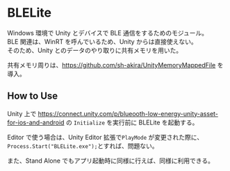 # BLELite

Windows 環境で Unity とデバイスで BLE 通信をするためのモジュール。  
BLE 関連は、WinRT を呼んでいるため、Unity からは直接使えない。  
そのため、Unity とのデータのやり取りに共有メモリを用いた。

共有メモリ周りは、https://github.com/sh-akira/UnityMemoryMappedFile を導入。

## How to Use

Unity 上で https://connect.unity.com/p/blueooth-low-energy-unity-asset-for-ios-and-android
の `Initialize` を実行前に BLELite を起動する。

Editor で使う場合は、Unity Editor 拡張で`PlayMode` が変更された際に、`Process.Start("BLELite.exe");`とすれば、問題ない。

また、Stand Alone でもアプリ起動時に同様に行えば、同様に利用できる。

